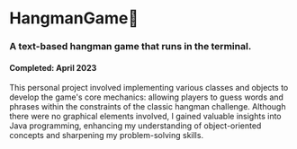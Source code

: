 # HangmanGame:standing_person:
<h3> A text-based hangman game that runs in the terminal. </h3>
<h4> Completed: April 2023 </h4>

This personal project involved implementing various classes and objects to develop the game's core mechanics: allowing players to guess words and phrases within the constraints of the classic hangman challenge. Although there were no graphical elements involved, I gained valuable insights into Java programming, enhancing my understanding of object-oriented concepts and sharpening my problem-solving skills.

